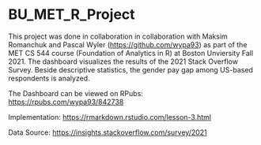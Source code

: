 # BU_MET_R_Project

This project was done in collaboration in collaboration with Maksim Romanchuk and Pascal Wyler (https://github.com/wypa93) as part of the MET CS 544 course (Foundation of Analytics in R) at Boston Unviersity Fall 2021. The dashboard visualizes the results of the 2021 Stack Overflow Survey. Beside descriptive statistics, the gender pay gap among US-based respondents is analyzed.

The Dashboard can be viewed on RPubs: https://rpubs.com/wypa93/842738

Implementation: https://rmarkdown.rstudio.com/lesson-3.html

Data Source: https://insights.stackoverflow.com/survey/2021

